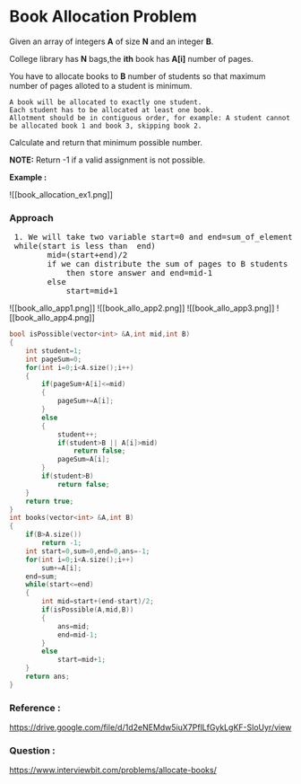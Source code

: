 # Book Allocation Problem

Given an array of integers **A** of size **N** and an integer **B**.

College library has **N** bags,the **ith** book has **A[i]** number of pages.

You have to allocate books to **B** number of students so that maximum number of pages alloted to a student is minimum.

```
A book will be allocated to exactly one student.
Each student has to be allocated at least one book.
Allotment should be in contiguous order, for example: A student cannot be allocated book 1 and book 3, skipping book 2.
```

Calculate and return that minimum possible number.

**NOTE:** Return -1 if a valid assignment is not possible.

**Example :**

![[book_allocation_ex1.png]]




### Approach

<pre>
 1. We will take two variable start=0 and end=sum_of_elements.
 while(start is less than  end)
		mid=(start+end)/2
		if we can distribute the sum of pages to B students which should be less than mid 
			then store answer and end=mid-1
		else
			start=mid+1
</pre>

![[book_allo_app1.png]]
![[book_allo_app2.png]]
![[book_allo_app3.png]]
![[book_allo_app4.png]]

```C++
bool isPossible(vector<int> &A,int mid,int B)
{
    int student=1;
    int pageSum=0;
    for(int i=0;i<A.size();i++)
    {
        if(pageSum+A[i]<=mid)
        {
            pageSum+=A[i];
        }
        else
        {
            student++;
            if(student>B || A[i]>mid)
                return false;
            pageSum=A[i];
        }
        if(student>B)
            return false;
    }
    return true;
}    
int books(vector<int> &A,int B)
{
    if(B>A.size())
        return -1;
    int start=0,sum=0,end=0,ans=-1;
    for(int i=0;i<A.size();i++)
        sum+=A[i];
    end=sum;
    while(start<=end)
    {
        int mid=start+(end-start)/2;
        if(isPossible(A,mid,B))
        {
            ans=mid;
            end=mid-1;
        }
        else
            start=mid+1;
    }
    return ans;
}  
```

### Reference :
https://drive.google.com/file/d/1d2eNEMdw5iuX7PflLfGykLgKF-SloUyr/view


### Question :

https://www.interviewbit.com/problems/allocate-books/